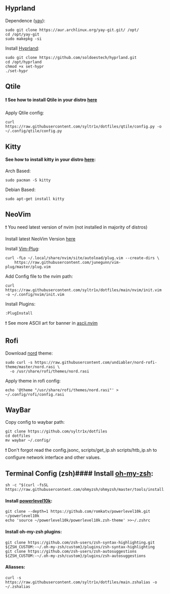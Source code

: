 ## Hyprland
Dependence ([yay](https://aur.archlinux.org/yay-git.git)):
```
sudo git clone https://aur.archlinux.org/yay-git.git/ /opt/
cd /opt/yay-git
sudo makepkg -si
```
Install [Hyprland](https://github.com/soldoestech/hyprland):
```
sudo git clone https://github.com/soldoestech/hyprland.git
cd /opt/hyprland
chmod +x set-hypr
./set-hypr
```
## Qtile
#### ❗ See how to install Qtile in your distro [here](https://docs.qtile.org/en/latest/manual/install/index.html)
Apply Qtile config:
```
curl https://raw.githubusercontent.com/syltr1x/dotfiles/qtile/config.py -o ~/.config/qtile/config.py
```
## Kitty
#### See how to install kitty in your distro [here](https://sw.kovidgoyal.net/kitty/binary/):

Arch Based:
```
sudo pacman -S kitty
```
Debian Based:
```
sudo apt-get install kitty
```
## NeoVim
❗ You need latest version of nvim (not installed in majority of distros)

Install latest NeoVim Version [here](https://github.com/neovim/neovim/releases)

Install [Vim-Plug](https://github.com/junegunn/vim-plug):
```
curl -fLo ~/.local/share/nvim/site/autoload/plug.vim --create-dirs \
    https://raw.githubusercontent.com/junegunn/vim-plug/master/plug.vim
```
Add Config file to the nvim path:
```
curl https://raw.githubusercontent.com/syltr1x/dotfiles/main/nvim/init.vim -o ~/.config/nvim/init.vim 
```
Install Plugins:
```
:PlugInstall
```
❗ See more ASCII art for banner in [ascii.nvim](https://github.com/MaximilianLloyd/ascii.nvim)
## Rofi
Download [nord](https://github.com/undiabler/nord-rofi-theme) theme:
```
sudo curl -s https://raw.githubusercontent.com/undiabler/nord-rofi-theme/master/nord.rasi \
  -o /usr/share/rofi/themes/nord.rasi 
```
Apply theme in rofi config:
```
echo '@theme "/usr/share/rofi/themes/nord.rasi"' > ~/.config/rofi/config.rasi
```
## WayBar
Copy config to waybar path:
```
git clone https://github.com/syltr1x/dotfiles
cd dotfiles
mv waybar ~/.config/
```
❗ Don't forgot read the config.jsonc, scripts/get_ip.sh scripts/htb_ip.sh to configure network interface and other values.
## Terminal Config (zsh)#### Install [oh-my-zsh](https://github.com/ohmyzsh/ohmyzsh):
```
sh -c "$(curl -fsSL https://raw.githubusercontent.com/ohmyzsh/ohmyzsh/master/tools/install.sh)"
```
#### Install [powerlevel10k](https://github.com/romkatv/powerlevel10k):
```
git clone --depth=1 https://github.com/romkatv/powerlevel10k.git ~/powerlevel10k
echo 'source ~/powerlevel10k/powerlevel10k.zsh-theme' >>~/.zshrc
```
#### Install oh-my-zsh plugins:
```
git clone https://github.com/zsh-users/zsh-syntax-highlighting.git ${ZSH_CUSTOM:-~/.oh-my-zsh/custom}/plugins/zsh-syntax-highlighting
git clone https://github.com/zsh-users/zsh-autosuggestions ${ZSH_CUSTOM:-~/.oh-my-zsh/custom}/plugins/zsh-autosuggestions
```
#### Aliasses:
```
curl -s https://raw.githubusercontent.com/syltr1x/dotfiles/main.zshalias -o ~/.zshalias
```
